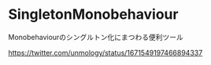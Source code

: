 # SingletonMonobehaviour
Monobehaviourのシングルトン化にまつわる便利ツール

https://twitter.com/unmology/status/1671549197466894337
